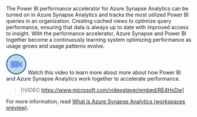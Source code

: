 The Power BI performance accelerator for Azure Synapse Analytics can be turned on in Azure Synapse Analytics and tracks the most utilized Power BI queries in an organization. Creating cached views to optimize query performance, ensuring that data is always up to date with improved access to insight.​ With the performance accelerator, Azure Synapse and Power BI together become a continuously learning system optimizing performance as usage grows and usage patterns evolve.

![Icon indicating play video](../media/video-icon.png)  Watch this video to learn more about more about how Power BI and Azure Synapse Analytics work together to accelerate performance.

> [!VIDEO https://www.microsoft.com/videoplayer/embed/RE4HxDw]

For more information, read [What is Azure Synapse Analytics (workspaces preview)](/azure/synapse-analytics/overview-what-is).

